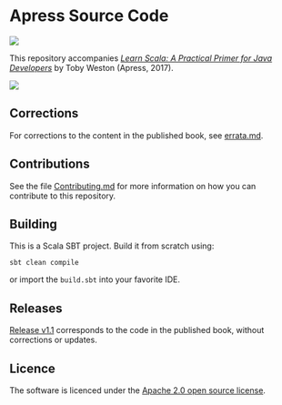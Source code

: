 # Apress Source Code

![](https://travis-ci.org/tobyweston/learn-scala-java-devs.svg?branch=master)

This repository accompanies [_Learn Scala: A Practical Primer for Java Developers_](http://www.apress.com/gp/book/9781484231074) by Toby Weston (Apress, 2017).

![](https://images.springer.com/sgw/books/medium/9781484231074.jpg)

## Corrections

For corrections to the content in the published book, see [errata.md](errata.md).

## Contributions

See the file [Contributing.md](Contributing.md) for more information on how you can contribute to this repository.

## Building

This is a Scala SBT project. Build it from scratch using:

    sbt clean compile
   
or import the `build.sbt` into your favorite IDE.

## Releases

[Release v1.1](https://github.com/tobyweston/learn-scala-java-devs/releases) corresponds to the code in the published book, without corrections or updates.

## Licence

The software is licenced under the [Apache 2.0 open source license](LICENSE.txt).